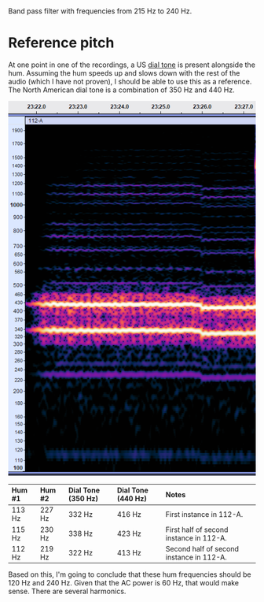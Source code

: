 # 
Band pass filter with frequencies from 215 Hz to 240 Hz.

# Reference pitch

At one point in one of the recordings, a US [dial tone](https://en.wikipedia.org/wiki/Dial_tone) is present alongside the hum.  Assuming the hum speeds up and slows down with the rest of the audio (which I have not proven), I should be able to use this as a reference.  The North American dial tone is a combination of 350 Hz and 440 Hz.

![Dial tone and hum](./media/dial-tone-1a.png)

| Hum #1 | Hum #2 | Dial Tone (350 Hz) | Dial Tone (440 Hz) | Notes |
| :-- | :-- | :-- | :-- | :-- |
| 113 Hz | 227 Hz | 332 Hz | 416 Hz | First instance in 112-A. |
| 115 Hz | 230 Hz | 338 Hz | 423 Hz | First half of second instance in 112-A. |
| 112 Hz | 219 Hz | 322 Hz | 413 Hz | Second half of second instance in 112-A. |

Based on this, I'm going to conclude that these hum frequencies should be 120 Hz and 240 Hz.  Given that the AC power is 60 Hz, that would make sense.  There are several harmonics.

